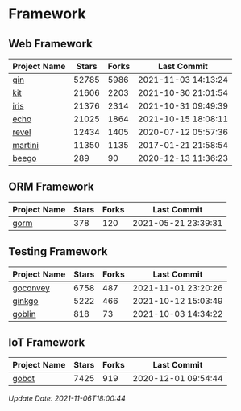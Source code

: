 # Framework

## Web Framework
| Project Name | Stars | Forks | Last Commit |
| ------------ | ----- | ----- | ----------- |
| [gin](https://github.com/gin-gonic/gin) | 52785 | 5986 | 2021-11-03 14:13:24 |
| [kit](https://github.com/go-kit/kit) | 21606 | 2203 | 2021-10-30 21:01:54 |
| [iris](https://github.com/kataras/iris) | 21376 | 2314 | 2021-10-31 09:49:39 |
| [echo](https://github.com/labstack/echo) | 21025 | 1864 | 2021-10-15 18:08:11 |
| [revel](https://github.com/revel/revel) | 12434 | 1405 | 2020-07-12 05:57:36 |
| [martini](https://github.com/go-martini/martini) | 11350 | 1135 | 2017-01-21 21:58:54 |
| [beego](https://github.com/astaxie/beego) | 289 | 90 | 2020-12-13 11:36:23 |

## ORM Framework
| Project Name | Stars | Forks | Last Commit |
| ------------ | ----- | ----- | ----------- |
| [gorm](https://github.com/jinzhu/gorm) | 378 | 120 | 2021-05-21 23:39:31 |

## Testing Framework
| Project Name | Stars | Forks | Last Commit |
| ------------ | ----- | ----- | ----------- |
| [goconvey](https://github.com/smartystreets/goconvey) | 6758 | 487 | 2021-11-01 23:20:26 |
| [ginkgo](https://github.com/onsi/ginkgo) | 5222 | 466 | 2021-10-12 15:03:49 |
| [goblin](https://github.com/franela/goblin) | 818 | 73 | 2021-10-03 14:34:22 |

## IoT Framework
| Project Name | Stars | Forks | Last Commit |
| ------------ | ----- | ----- | ----------- |
| [gobot](https://github.com/hybridgroup/gobot) | 7425 | 919 | 2020-12-01 09:54:44 |

*Update Date: 2021-11-06T18:00:44*